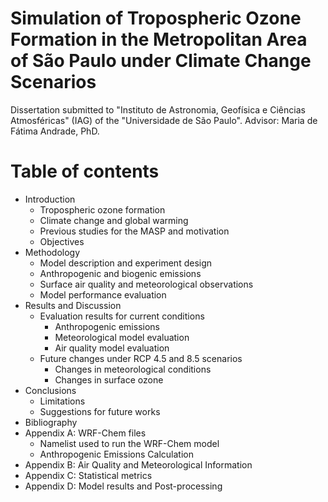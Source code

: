# Simulation of Tropospheric Ozone Formation in the Metropolitan Area of São Paulo under Climate Change Scenarios
Dissertation submitted to "Instituto de Astronomia, Geofísica e Ciências Atmosféricas" (IAG) of the "Universidade de São Paulo". Advisor: Maria de Fátima Andrade, PhD.

# Table of contents
* Introduction
  * Tropospheric ozone formation
  * Climate change and global warming
  * Previous studies for the MASP and motivation
  * Objectives
* Methodology
  * Model description and experiment design
  * Anthropogenic and biogenic emissions
  * Surface air quality and meteorological observations
  * Model performance evaluation
* Results and Discussion
  * Evaluation results for current conditions
    * Anthropogenic emissions
    * Meteorological model evaluation
    * Air quality model evaluation
  * Future changes under RCP 4.5 and 8.5 scenarios
    * Changes in meteorological conditions
    * Changes in surface ozone
* Conclusions
  * Limitations
  * Suggestions for future works
* Bibliography
* Appendix A: WRF-Chem files
  * Namelist used to run the WRF-Chem model
  * Anthropogenic Emissions Calculation
* Appendix B: Air Quality and Meteorological Information
* Appendix C: Statistical metrics
* Appendix D: Model results and Post-processing

       
